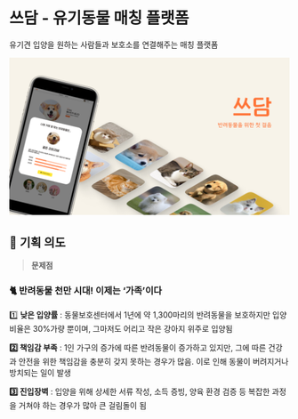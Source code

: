 # 쓰담 - 유기동물 매칭 플랫폼

유기견 입양을 원하는 사람들과 보호소를 연결해주는 매칭 플랫폼

<img src="/public/img/cover.png">

## **🔎 기획 의도**

> **문제점**

### **🐈 반려동물 천만 시대! 이제는 ‘가족’이다**

1️⃣ **낮은 입양률** : 동물보호센터에서 1년에 약 1,300마리의 반려동물을 보호하지만 입양 비율은 30%가량 뿐이며, 그마저도 어리고 작은 강아지 위주로 입양됨

**2️⃣ 책임감 부족** : 1인 가구의 증가에 따른 반려동물이 증가하고 있지만, 그에 따른 건강과 안전을 위한 책임감을 충분히 갖지 못하는 경우가 많음. 이로 인해 동물이 버려지거나 방치되는 일이 발생

**3️⃣ 진입장벽** : 입양을 위해 상세한 서류 작성, 소득 증빙, 양육 환경 검증 등 복잡한 과정을 거쳐야 하는 경우가 많아 큰 걸림돌이 됨

<br />
